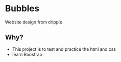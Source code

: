 # Bubbles
Website design from dripple

## Why?
 * This project is to test and practice the html and css
 * learn Boostrap
